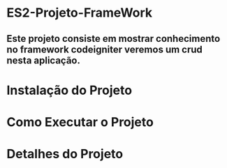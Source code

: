 # ES2-Projeto-FrameWork


## Este projeto consiste em mostrar conhecimento no framework codeigniter veremos um crud nesta aplicação.




# Instalação do Projeto

# Como Executar o Projeto

# Detalhes do Projeto

